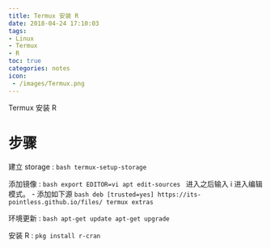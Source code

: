 ```yaml
---
title: Termux 安装 R
date: 2018-04-24 17:10:03
tags:
- Linux
- Termux
- R
toc: true
categories: notes
icon:
 - /images/Termux.png
---
```

Termux 安装 R
# 步骤
建立 storage
:	```bash
	termux-setup-storage
	```

添加镜像
:	```bash
	export EDITOR=vi
	apt edit-sources
	```
	进入之后输入 i 进入编辑模式。
	- 添加如下源
	```bash
	deb [trusted=yes] https://its-pointless.github.io/files/ termux extras
	```

环境更新
:	```bash
	apt-get update
	apt-get upgrade
	```

安装 R
:	```
pkg install r-cran
	```
